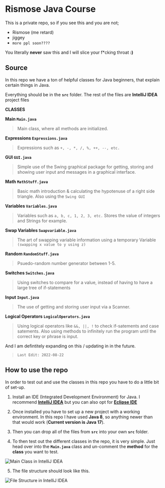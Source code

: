 # Rismose Java Course

This is a private repo, so if you see this and you are not;

 - Rismose (me retard)
  - jiggey
  - `more ppl soon????`

You literally **never** saw this and I will slice your f*cking throat **:)**

## Source

In this repo we have a ton of helpful classes for Java beginners, that explain certain things in Java.

Everything should be in the **`src`** folder. The rest of the files are **IntelliJ IDEA** project files

**CLASSES**

 **Main `Main.java`**
> Main class, where all methods are initialized.

 **Expressions `Expressions.java`**
> Expressions such as `+, -, *, /, %, ++, --, etc.`

**GUI `GUI.java`**
> Simple use of the Swing graphical package for getting, storing and showing user input and messages in a graphical interface.

**Math `MathStuff.java`**
> Basic math introduction & calculating the hypotenuse of a right side triangle. Also using the `Swing GUI`

**Variables `Variables.java`**
> Variables such as `a, b, c, 1, 2, 3, etc.` Stores the value of integers and Strings for example.

**Swap Variables `Swapvariable.java`**
> The art of swapping variable information using a temporary Variable `(swapping x value to y using z)`

**Random `RandomStuff.java`**
> Psuedo-random number generator between 1-5.

**Switches `Switches.java`**
> Using switches to compare for a value, instead of having to have a large tree of if-statements

**Input `Input.java`**
> The use of getting and storing user input via a Scanner.

**Logical Operators `LogicalOperators.java`**
> Using logical operators like `&&, ||, !` to check if-satements and case satements. Also using methods to infinitely run the program until the correct key or phrase is input.
>
And I am defintitely expanding on this / updating in in the future.
>`Last Edit: 2022-08-22`

## How to use the repo

In order to test out and use the classes in this repo you have to do a little bit of set-up.

 1. Install an IDE (Integrated Development Environment) for Java. I recommend **[IntelliJ IDEA](https://www.jetbrains.com/idea/)** but you can also opt for **[Eclipse IDE](https://www.eclipse.org/)**

2. Once installed you have to set up a new project with a working environment. In this repo I have used **Java 8**, so anything newer than that would work (**Current version is Java 17**).

3. Then you can drop all of the files from **`src`** into your  own **`src`** folder.

4. To then test out the different classes in the repo, it is very simple. Just head over into the **`Main.java`** class and un-comment the **method** for the **class** you want to test.

![Main Class in IntelliJ IDEA](https://imgur.com/9ljOvoA)

5. The file structure should look like this.

![File Structure in IntelliJ IDEA](https://imgur.com/JUIersf)
